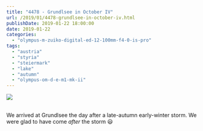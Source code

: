 ```yaml
---
title: "4478 - Grundlsee in October IV"
url: /2019/01/4478-grundlsee-in-october-iv.html
publishDate: 2019-01-22 18:00:00
date: 2019-01-22
categories: 
  - "olympus-m-zuiko-digital-ed-12-100mm-f4-0-is-pro"
tags: 
  - "austria"
  - "styria"
  - "steiermark"
  - "lake"
  - "autumn"
  - "olympus-om-d-e-m1-mk-ii"
---
```

<div class="container">
<div class="center"><a target="_blank" href="https://d25zfm9zpd7gm5.cloudfront.net/1200x1200/2017/20171030_132932_lr.jpg"><img class="webfeedsFeaturedVisual" src="https://d25zfm9zpd7gm5.cloudfront.net/0600x0600/2017/20171030_132932_lr.jpg" /></a></div>
</div>
<br />

We arrived at Grundlsee the day after a late-autumn early-winter
storm. We were glad to have come *after* the storm :smiley: